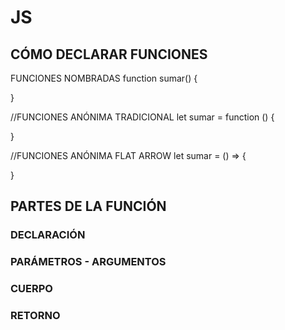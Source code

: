 # JS

## CÓMO DECLARAR FUNCIONES

FUNCIONES NOMBRADAS
function sumar() {

}

//FUNCIONES ANÓNIMA TRADICIONAL
let sumar = function () {

}

//FUNCIONES ANÓNIMA FLAT ARROW
let sumar = () => {

}

## PARTES DE LA FUNCIÓN

### DECLARACIÓN

### PARÁMETROS - ARGUMENTOS

### CUERPO

### RETORNO
